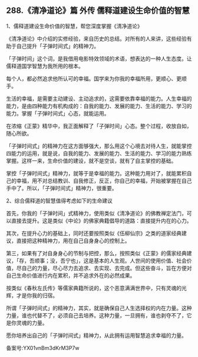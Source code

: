 ## 288.《清净道论》篇 外传 儒释道建设生命价值的智慧
1、儒释道建设生命价值的智慧，帮您深度掌握《清净道论》


《清净道论》中介绍的实修经验，来自历史的总结。对所有的人来讲，这些经验有助于自己提升「子弹时间式」的精神力。


「子弹时间」这个词，是我借用电影特效领域的术语，想表达的一种人生态度。让儒释道国学智慧为我所用的根本。


每个人，都必然追求他所认可的幸福。国学来为你我的幸福所用，更顺心、更顺手。


生活的幸福，是需要主动建设、主动追求的，这需要依靠幸福的能力。人生幸福的能力，是由四种能力有机构成的：自我的能力、发展的能力、生活的能力、学习的能力。掌握「子弹时间式」心态，就能运用。


在浓缩《正蒙》精华中，我正面解释了「子弹时间」心态。整个过程，收放自如，随心所欲。


「子弹时间式」的精神力在这方面够强大，那么用这个心境去对待人生，就能掌控四能力的运用，就是说，自我的能力、发展的能力、生活的能力、学习的能力熟练掌握。这样一来，生命价值的建设，就不是空谈，就有了自主掌控的基础。


掌控「子弹时间式」精神力，就等于是幸福的能力。这种能力用对了，就能累积自己的幸福，用不对总结教训、自我修正，反正，你自己的幸福，开始被掌握在自己手中了。所以，「子弹时间式」精神力，很重要。


2、综合儒释道的智慧值得考虑如下的生命建议


首先，你我的「子弹时间」式精神力，使用类似《清净道论》的佛教禅定法门，可以直接去提升。这是类似《中论》的佛家典籍倡导的道路：直接提升内在的心力。


其次，在提升心力的基础上，同时还要按照类似《伍柳仙宗》之类的道家经典建议，直接把这种精神力，用在自己自身身心的控制上。


第三，如果有了对自身身心的节制与把控，那么，按照类似《正蒙》的儒家经典建议，「存，吾顺事；没，吾宁也」，这是基本的人生观。人世间的使用价值、社会价值，尽自己的力量，尽心尽力去追求、去实现、去完成。但这些奋斗，旨在方便对自己生命价值进行内在累积，并不追求外在的必然成果。


按类似《春秋左氏传》等儒家典籍所说的，这个恶意满满世界中，只有灵魂的光辉，才是你我的归宿。


所谓「子弹时间式」的精神力，其实，就是确保自己人生选择权的内在力量。这种力量，谁也代替不了，必须自己去培养。这种力量，一旦拥有，谁也剥夺不了，它是你灵魂的力量。


愿你培养出自己的「子弹时间式」精神力，从此拥有运用智慧追求幸福的力量。


备案号:YX01vnBm3dKrM3P7w

